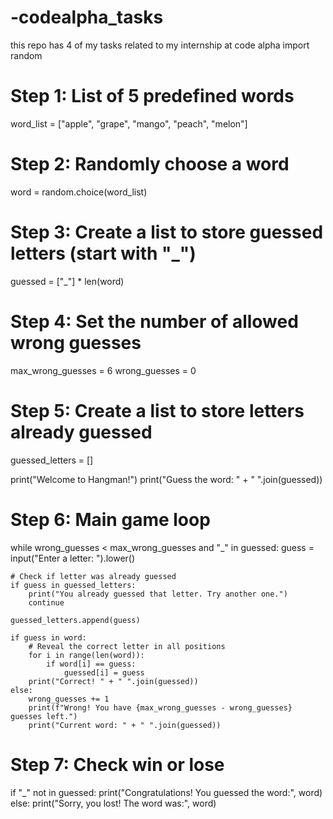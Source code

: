 # -codealpha_tasks
this repo has 4 of my tasks related to my internship at code alpha 
import random

# Step 1: List of 5 predefined words
word_list = ["apple", "grape", "mango", "peach", "melon"]

# Step 2: Randomly choose a word
word = random.choice(word_list)

# Step 3: Create a list to store guessed letters (start with "_")
guessed = ["_"] * len(word)

# Step 4: Set the number of allowed wrong guesses
max_wrong_guesses = 6
wrong_guesses = 0

# Step 5: Create a list to store letters already guessed
guessed_letters = []

print("Welcome to Hangman!")
print("Guess the word: " + " ".join(guessed))

# Step 6: Main game loop
while wrong_guesses < max_wrong_guesses and "_" in guessed:
    guess = input("Enter a letter: ").lower()

    # Check if letter was already guessed
    if guess in guessed_letters:
        print("You already guessed that letter. Try another one.")
        continue

    guessed_letters.append(guess)

    if guess in word:
        # Reveal the correct letter in all positions
        for i in range(len(word)):
            if word[i] == guess:
                guessed[i] = guess
        print("Correct! " + " ".join(guessed))
    else:
        wrong_guesses += 1
        print(f"Wrong! You have {max_wrong_guesses - wrong_guesses} guesses left.")
        print("Current word: " + " ".join(guessed))

# Step 7: Check win or lose
if "_" not in guessed:
    print("Congratulations! You guessed the word:", word)
else:
    print("Sorry, you lost! The word was:", word)

